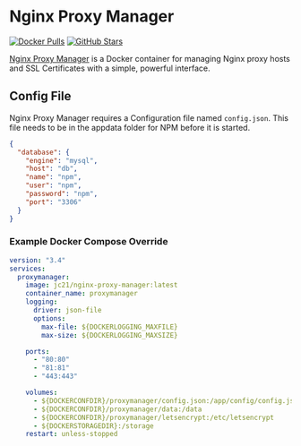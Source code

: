 # Nginx Proxy Manager

[![Docker Pulls](https://img.shields.io/docker/pulls/jc21/nginx-proxy-manager?style=flat-square&color=607D8B&label=docker%20pulls&logo=docker)](https://hub.docker.com/r/jc21/nginx-proxy-manager)
[![GitHub Stars](https://img.shields.io/github/stars/jc21/nginx-proxy-manager?style=flat-square&color=607D8B&label=github%20stars&logo=github)](https://github.com/jc21/nginx-proxy-manager)

[Nginx Proxy Manager](https://nginxproxymanager.com/) is a Docker container for managing Nginx proxy hosts and SSL Certificates with a simple, powerful interface.

## Config File

Nginx Proxy Manager requires a Configuration file named `config.json`. This file needs to be in the appdata folder for NPM before it is started.

```json
{
  "database": {
    "engine": "mysql",
    "host": "db",
    "name": "npm",
    "user": "npm",
    "password": "npm",
    "port": "3306"
  }
}
```

### Example Docker Compose Override

```yaml
version: "3.4"
services:
  proxymanager:
    image: jc21/nginx-proxy-manager:latest
    container_name: proxymanager
    logging:
      driver: json-file
      options:
        max-file: ${DOCKERLOGGING_MAXFILE}
        max-size: ${DOCKERLOGGING_MAXSIZE}

    ports:
      - "80:80"
      - "81:81"
      - "443:443"

    volumes:
      - ${DOCKERCONFDIR}/proxymanager/config.json:/app/config/config.json
      - ${DOCKERCONFDIR}/proxymanager/data:/data
      - ${DOCKERCONFDIR}/proxymanager/letsencrypt:/etc/letsencrypt
      - ${DOCKERSTORAGEDIR}:/storage
    restart: unless-stopped
```
